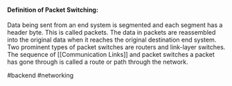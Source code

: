 #### Definition of Packet Switching:
Data being sent from an end system is segmented and each segment has a header byte. This is called packets.
The data in packets are reassembled into the original data when it reaches the original destination end system.
Two prominent types of packet switches are routers and link-layer switches.
The sequence of [[Communication Links]] and packet switches a packet has gone through is called a route or path through the network.

#backend #networking  